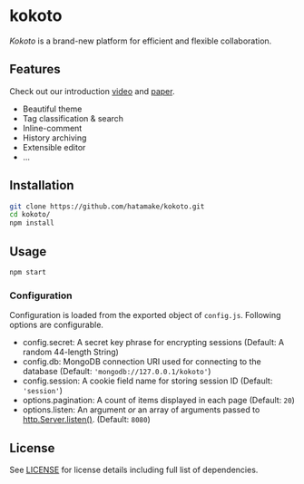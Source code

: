 # kokoto

*Kokoto* is a brand-new platform for efficient and flexible collaboration.

## Features

Check out our introduction [video](https://youtu.be/8T_3CCvF3Jo) and [paper](http://www.slideshare.net/secret/xvrZLso2IOMf3w).

- Beautiful theme 
- Tag classification & search
- Inline-comment
- History archiving
- Extensible editor
- ...

## Installation

```bash
git clone https://github.com/hatamake/kokoto.git
cd kokoto/
npm install
```

## Usage

```bash
npm start
```

### Configuration

Configuration is loaded from the exported object of `config.js`. Following options are configurable.

- config.secret: A secret key phrase for encrypting sessions (Default: A random 44-length String)
- config.db: MongoDB connection URI used for connecting to the database (Default: `'mongodb://127.0.0.1/kokoto'`)
- config.session: A cookie field name for storing session ID (Default: `'session'`)
- options.pagination: A count of items displayed in each page (Default: `20`)
- options.listen: An argument *or* an array of arguments passed to [http.Server.listen()](https://nodejs.org/api/http.html#http_server_listen_path_callback). (Default: `8080`)

## License

See [LICENSE](/LICENSE) for license details including full list of dependencies.